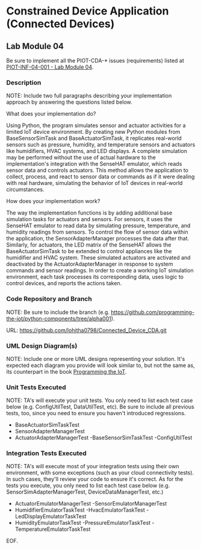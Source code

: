 # Constrained Device Application (Connected Devices)

## Lab Module 04

Be sure to implement all the PIOT-CDA-* issues (requirements) listed at [PIOT-INF-04-001 - Lab Module 04](https://github.com/orgs/programming-the-iot/projects/1#column-10488386).

### Description

NOTE: Include two full paragraphs describing your implementation approach by answering the questions listed below.

What does your implementation do? 

Using Python, the program simulates sensor and actuator activities for a limited IoT device environment. By creating new Python modules from BaseSensorSimTask and BaseActuatorSimTask, it replicates real-world sensors such  as pressure, humidity, and temperature sensors and actuators like humidifiers, HVAC systems, and LED displays. A complete simulation may be performed without the use of actual hardware  to the implementation's integration with the SenseHAT emulator, which reads sensor data and controls actuators. This method allows the application to collect, process, and react to sensor data or commands as if it were dealing with real hardware, simulating the behavior of IoT devices in real-world circumstances.

How does your implementation work?

The way the implementation functions is by adding additional base simulation tasks for actuators and sensors. For sensors, it uses the SenseHAT emulator to read data by simulating pressure, temperature, and humidity readings from sensors. To control the flow of sensor data within the application, the SensorAdapterManager processes the data after that. Similarly, for actuators, the LED matrix of the SenseHAT allows the BaseActuatorSimTask to be extended to control appliances like the humidifier and HVAC system. These simulated actuators are activated and deactivated by the ActuatorAdapterManager in response to system commands and sensor readings. In order to create a working IoT simulation environment, each task processes its corresponding data, uses logic to control devices, and reports the actions taken.
### Code Repository and Branch

NOTE: Be sure to include the branch (e.g. https://github.com/programming-the-iot/python-components/tree/alpha001).

URL: https://github.com/lohitha0798/Connected_Device_CDA.git

### UML Design Diagram(s)

NOTE: Include one or more UML designs representing your solution. It's expected each
diagram you provide will look similar to, but not the same as, its counterpart in the
book [Programming the IoT](https://learning.oreilly.com/library/view/programming-the-internet/9781492081401/).


### Unit Tests Executed

NOTE: TA's will execute your unit tests. You only need to list each test case below
(e.g. ConfigUtilTest, DataUtilTest, etc). Be sure to include all previous tests, too,
since you need to ensure you haven't introduced regressions.

- BaseActuatorSimTaskTest
- SensorAdapterManagerTest
- ActuatorAdapterManagerTest
-BaseSensorSimTaskTest
-ConfigUtilTest

### Integration Tests Executed

NOTE: TA's will execute most of your integration tests using their own environment, with
some exceptions (such as your cloud connectivity tests). In such cases, they'll review
your code to ensure it's correct. As for the tests you execute, you only need to list each
test case below (e.g. SensorSimAdapterManagerTest, DeviceDataManagerTest, etc.)

- ActuatorEmulatorManagerTest
-SensorEmulatorManagerTest
- HumidifierEmulatorTaskTest
-HvacEmulatorTaskTest
-LedDisplayEmulatorTaskTest
- HumidityEmulatorTaskTest
-PressureEmulatorTaskTest
-TemperatureEmulatorTaskTest

EOF.
